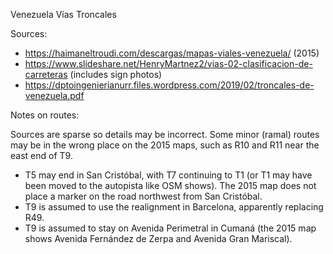 Venezuela Vías Troncales

Sources:
* https://haimaneltroudi.com/descargas/mapas-viales-venezuela/ (2015)
* https://www.slideshare.net/HenryMartnez2/vias-02-clasificacion-de-carreteras (includes sign photos)
* https://dptoingenierianurr.files.wordpress.com/2019/02/troncales-de-venezuela.pdf

Notes on routes:

Sources are sparse so details may be incorrect. Some minor (ramal) routes may be in the wrong place on the 2015 maps, such as R10 and R11 near the east end of T9.
* T5 may end in San Cristóbal, with T7 continuing to T1 (or T1 may have been moved to the autopista like OSM shows). The 2015 map does not place a marker on the road northwest from San Cristóbal.
* T9 is assumed to use the realignment in Barcelona, apparently replacing R49.
* T9 is assumed to stay on Avenida Perimetral in Cumaná (the 2015 map shows Avenida Fernández de Zerpa and Avenida Gran Mariscal).
